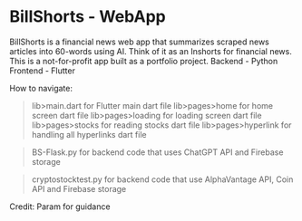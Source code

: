 # BillShorts - WebApp

BillShorts is a financial news web app that summarizes scraped news articles into 60-words using AI. Think of it as an Inshorts for financial news. This is a not-for-profit app built as a portfolio project. Backend - Python Frontend - Flutter


How to navigate:
>lib>main.dart for Flutter main dart file
>lib>pages>home for home screen dart file
>lib>pages>loading for loading screen dart file
>lib>pages>stocks for reading stocks dart file
>lib>pages>hyperlink for handling all hyperlinks dart file

>BS-Flask.py for backend code that uses ChatGPT API and Firebase storage

>cryptostocktest.py for backend code that use AlphaVantage API, Coin API and Firebase storage




Credit: Param for guidance
